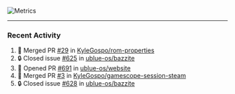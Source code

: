 ![Metrics](https://metrics.lecoq.io/KyleGospo?template=classic&base=header%2C%20activity%2C%20community%2C%20repositories%2C%20metadata&base.indepth=false&base.hireable=false&base.skip=false&config.timezone=America%2FLos_Angeles)

---
### Recent Activity
<!--START_SECTION:activity-->
1. 🎉 Merged PR [#29](https://github.com/KyleGospo/rom-properties/pull/29) in [KyleGospo/rom-properties](https://github.com/KyleGospo/rom-properties)
2. 🔒 Closed issue [#625](https://github.com/ublue-os/bazzite/issues/625) in [ublue-os/bazzite](https://github.com/ublue-os/bazzite)
3. 💪 Opened PR [#691](https://github.com/ublue-os/website/pull/691) in [ublue-os/website](https://github.com/ublue-os/website)
4. 🎉 Merged PR [#3](https://github.com/KyleGospo/gamescope-session-steam/pull/3) in [KyleGospo/gamescope-session-steam](https://github.com/KyleGospo/gamescope-session-steam)
5. 🔒 Closed issue [#628](https://github.com/ublue-os/bazzite/issues/628) in [ublue-os/bazzite](https://github.com/ublue-os/bazzite)
<!--END_SECTION:activity-->
